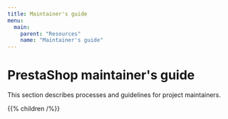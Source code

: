 ```yaml
---
title: Maintainer's guide
menu:
  main:
    parent: "Resources"
    name: "Maintainer's guide"
---
```


# PrestaShop maintainer's guide

This section describes processes and guidelines for project maintainers.

{{% children /%}}

